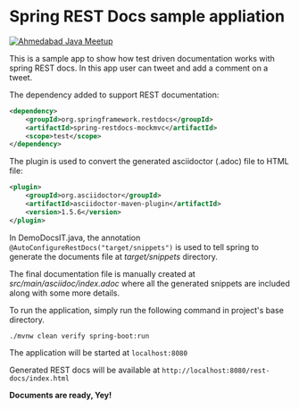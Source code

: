 # Spring REST Docs sample appliation

[![Ahmedabad Java Meetup](https://encrypted-tbn0.gstatic.com/images?q=tbn:ANd9GcSCUuuCj6gMJ51kXwg0YYaPf_Uq7weOFftbymbzrSua5WrDbynGAA)]()

This is a sample app to show how test driven documentation works with spring REST docs. In this app user can tweet and add a comment on a tweet.

The dependency added to support REST documentation:
```xml
<dependency>
    <groupId>org.springframework.restdocs</groupId>
    <artifactId>spring-restdocs-mockmvc</artifactId>
    <scope>test</scope>
</dependency>
```

The plugin is used to convert the generated asciidoctor (.adoc) file to HTML file:
```xml
<plugin>
    <groupId>org.asciidoctor</groupId>
    <artifactId>asciidoctor-maven-plugin</artifactId>
    <version>1.5.6</version>
</plugin>
```

In DemoDocsIT.java, the annotation `@AutoConfigureRestDocs("target/snippets")` is used to tell spring to generate the documents file at *target/snippets* directory.

The final documentation file is manually created at *src/main/asciidoc/index.adoc* where all the generated snippets are included along with some more details.

To run the application, simply run the following command in project's base directory.

`./mvnw clean verify spring-boot:run`


The application will be started at `localhost:8080`

Generated REST docs will be available at `http://localhost:8080/rest-docs/index.html`

**Documents are ready, Yey!**